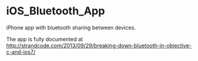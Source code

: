 iOS_Bluetooth_App
=================

iPhone app with bluetooth sharing between devices.

The app is fully documented at http://strandcode.com/2013/09/29/breaking-down-bluetooth-in-objective-c-and-ios7/
